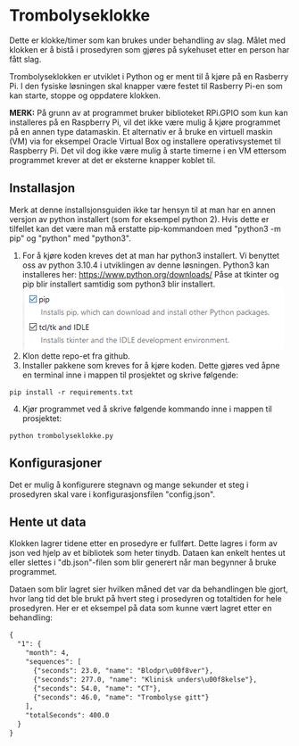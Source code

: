 # Trombolyseklokke
Dette er klokke/timer som kan brukes under behandling av slag. Målet med klokken er å bistå i prosedyren som gjøres på sykehuset etter en person har fått slag.

Trombolyseklokken er utviklet i Python og er ment til å kjøre på en Rasberry Pi. I den fysiske løsningen skal knapper være festet til Rasberry Pi-en som kan starte, stoppe og oppdatere klokken.

**MERK:** På grunn av at programmet bruker biblioteket RPi.GPIO som kun kan installeres på en Raspberry Pi, vil det ikke være mulig å kjøre programmet på en annen type datamaskin. Et alternativ er å bruke en virtuell maskin (VM) via for eksempel Oracle Virtual Box og installere operativsystemet til Raspberry Pi. Det vil dog ikke være mulig å starte timerne i en VM ettersom programmet krever at det er eksterne knapper koblet til.

## Installasjon
Merk at denne installsjonsguiden ikke tar hensyn til at man har en annen versjon av python installert (som for eksempel python 2). Hvis dette er tilfellet kan det være man må erstatte pip-kommandoen med "python3 -m pip" og "python" med "python3".
1. For å kjøre koden kreves det at man har python3 installert. Vi benyttet oss av python 3.10.4 i utviklingen av denne løsningen. Python3 kan installeres her: https://www.python.org/downloads/
Påse at tkinter og pip blir installert samtidig som python3 blir installert.
![pip og tkinter markert i installasjonen av python3](/installasjonsbilde.png)
2. Klon dette repo-et fra github.
3. Installer pakkene som kreves for å kjøre koden. Dette gjøres ved åpne en terminal inne i mappen til prosjektet og skrive følgende:
```
pip install -r requirements.txt
```
4. Kjør programmet ved å skrive følgende kommando inne i mappen til prosjektet:
```
python trombolyseklokke.py
```

## Konfigurasjoner
Det er mulig å konfigurere stegnavn og mange sekunder et steg i prosedyren skal vare i konfigurasjonsfilen "config.json".

## Hente ut data
Klokken lagrer tidene etter en prosedyre er fullført. Dette lagres i form av json ved hjelp av et bibliotek som heter tinydb. Dataen kan enkelt hentes ut eller slettes i "db.json"-filen som blir generert når man begynner å bruke programmet.

Dataen som blir lagret sier hvilken måned det var da behandlingen ble gjort, hvor lang tid det ble brukt på hvert steg i prosedyren og totaltiden for hele prosedyren. Her er et eksempel på data som kunne vært lagret etter en behandling:
```
{
  "1": {
    "month": 4,
	"sequences": [
	  {"seconds": 23.0, "name": "Blodpr\u00f8ver"},
	  {"seconds": 277.0, "name": "Klinisk unders\u00f8kelse"},
	  {"seconds": 54.0, "name": "CT"},
	  {"seconds": 46.0, "name": "Trombolyse gitt"}
	],
	"totalSeconds": 400.0
  }
}
```
